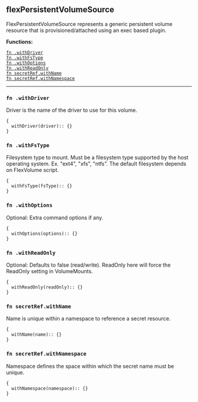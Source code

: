 
## flexPersistentVolumeSource
FlexPersistentVolumeSource represents a generic persistent volume resource that is provisioned/attached using an exec based plugin.

**Functions:**

[`fn .withDriver`](#fn-withdriver)  
[`fn .withFsType`](#fn-withfstype)  
[`fn .withOptions`](#fn-withoptions)  
[`fn .withReadOnly`](#fn-withreadonly)  
[`fn secretRef.withName`](#fn-secretrefwithname)  
[`fn secretRef.withNamespace`](#fn-secretrefwithnamespace)  

---


### `fn .withDriver`
Driver is the name of the driver to use for this volume.
```jsonnet
{
  withDriver(driver):: {}
}
```

### `fn .withFsType`
Filesystem type to mount. Must be a filesystem type supported by the host operating system. Ex. "ext4", "xfs", "ntfs". The default filesystem depends on FlexVolume script.
```jsonnet
{
  withFsType(fsType):: {}
}
```

### `fn .withOptions`
Optional: Extra command options if any.
```jsonnet
{
  withOptions(options):: {}
}
```

### `fn .withReadOnly`
Optional: Defaults to false (read/write). ReadOnly here will force the ReadOnly setting in VolumeMounts.
```jsonnet
{
  withReadOnly(readOnly):: {}
}
```

### `fn secretRef.withName`
Name is unique within a namespace to reference a secret resource.
```jsonnet
{
  withName(name):: {}
}
```

### `fn secretRef.withNamespace`
Namespace defines the space within which the secret name must be unique.
```jsonnet
{
  withNamespace(namespace):: {}
}
```

